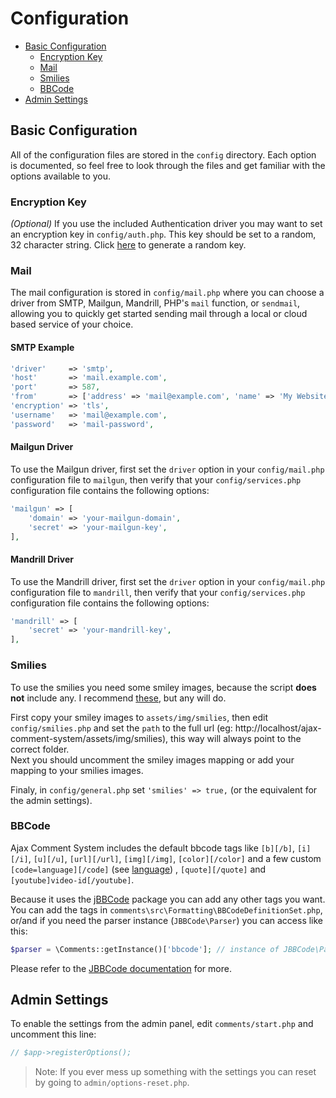 # Configuration

- [Basic Configuration](#basic-configuration)
    + [Encryption Key](#encryption-key)
    + [Mail](#mail)
    + [Smilies](#smilies)
    + [BBCode](#bbcode)
- [Admin Settings](#admin-settings)

## Basic Configuration

All of the configuration files are stored in the `config` directory. Each option is documented, so feel free to look through the files and get familiar with the options available to you.

### Encryption Key

_(Optional)_ If you use the included Authentication driver you may want to set an encryption key in `config/auth.php`. This key should be set to a random, 32 character string. Click <a href="javascript:generateKey()">here</a> to generate a random key. 

<b id="key"></b>

### Mail

The mail configuration is stored in `config/mail.php` where you can choose a driver from SMTP, Mailgun, Mandrill, PHP's `mail` function, or `sendmail`, allowing you to quickly get started sending mail through a local or cloud based service of your choice.

#### SMTP Example

```php
'driver'     => 'smtp',
'host'       => 'mail.example.com',
'port'       => 587,
'from'       => ['address' => 'mail@example.com', 'name' => 'My Website'],
'encryption' => 'tls',
'username'   => 'mail@example.com',
'password'   => 'mail-password',
```

#### Mailgun Driver

To use the Mailgun driver, first set the `driver` option in your `config/mail.php` configuration file to `mailgun`, then verify that your `config/services.php` configuration file contains the following options:

```php
'mailgun' => [
    'domain' => 'your-mailgun-domain',
    'secret' => 'your-mailgun-key',
],
```

#### Mandrill Driver

To use the Mandrill driver, first set the `driver` option in your `config/mail.php` configuration file to `mandrill`, then verify that your `config/services.php` configuration file contains the following options:

```php
'mandrill' => [
    'secret' => 'your-mandrill-key',
],
```

### Smilies

To use the smilies you need some smiley images, because the script __does not__ include any. I recommend [these](http://graphicriver.net/item/matte-motes-emoticon-set/33923), but any will do.

First copy your smiley images to `assets/img/smilies`, then edit `config/smilies.php` and set the `path` to the full url (eg: http://localhost/ajax-comment-system/assets/img/smilies), this way will always point to the correct folder. <br>
Next you should uncomment the smiley images mapping or add your mapping to your smilies images.

Finaly, in `config/general.php` set `'smilies' => true,` (or the equivalent for the admin settings).

### BBCode

Ajax Comment System includes the default bbcode tags like `[b][/b]`, `[i][/i]`, `[u][/u]`, `[url][/url]`, `[img][/img]`, `[color][/color]` and a few custom `[code=language][/code]` (see [language](http://prismjs.com/#languages-list)) , `[quote][/quote]` and `[youtube]video-id[/youtube]`.

Because it uses the [jBBCode](http://jbbcode.com) package you can add any other tags you want. <br>
You can add the tags in `comments\src\Formatting\BBCodeDefinitionSet.php`, or/and if you need the parser instance (`JBBCode\Parser`) you can access like this:

```php
$parser = \Comments::getInstance()['bbcode']; // instance of JBBCode\Parser
```

Please refer to the [JBBCode documentation](http://jbbcode.com) for more.

## Admin Settings

To enable the settings from the admin panel, edit `comments/start.php` and uncomment this line:

```php
// $app->registerOptions();
```

>Note: If you ever mess up something with the settings you can reset by going to `admin/options-reset.php`.

<script>
    function generateKey() {
        var key  = '',
            pool = '0123456789abcdefghijklmnopqrstuvwxyzABCDEFGHIJKLMNOPQRSTUVWXYZ';
        
        for (var i = 32; i > 0; --i) {
            key += pool[Math.round(Math.random() * (pool.length - 1))];
        }
        
        document.getElementById('key').innerText = key;
    }
</script>
